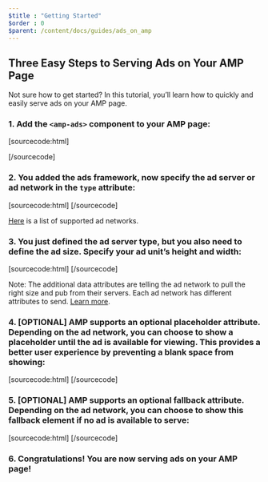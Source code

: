 ```yaml
---
$title : "Getting Started"
$order : 0
$parent: /content/docs/guides/ads_on_amp
---
```


## Three Easy Steps to Serving Ads on Your AMP Page

Not sure how to get started? In this tutorial, you’ll learn how to quickly and easily serve ads on your AMP page.

### 1. Add the `<amp-ads>` component to your AMP page:

[sourcecode:html]
<script async custom-element="amp-ad" src="https://cdn.ampproject.org/v0/amp-ad-0.1.js"></script>
[/sourcecode]

### 2. You added the ads framework, now specify the ad server or ad network in the `type` attribute:

[sourcecode:html]
<amp-ad
      type="a9">
  </amp-ad>
[/sourcecode]

[Here](https://github.com/ampproject/amphtml/tree/master/ads) is a list of supported ad networks.

### 3. You just defined the ad server type, but you also need to define the ad size. Specify your ad unit’s height and width:

[sourcecode:html]
<amp-ad width="300"
      height="250"
      type="a9"
      data-aax_size="300x250"
      data-aax_pubname="test123"
      data-aax_src="302">
  </amp-ad>
[/sourcecode]

Note: The additional data attributes are telling the ad network to pull the right size and pub from their servers. Each ad network has different attributes to send. [Learn more](https://www.ampproject.org/docs/reference/components/amp-ad#supported-ad-networks).

### 4. [OPTIONAL] AMP supports an optional placeholder attribute. Depending on the ad network, you can choose to show a placeholder until the ad is available for viewing. This provides a better user experience by preventing a blank space from showing:

[sourcecode:html]
 <amp-ad width="300"
      height="200"
      type="doubleclick"
      data-slot="/4119129/doesnt-exist">
    <amp-img placeholder src="placeholder-image.jpg"></amp-img>
  </amp-ad>
[/sourcecode]

### 5. [OPTIONAL] AMP supports an optional fallback attribute. Depending on the ad network, you can choose to show this fallback element if no ad is available to serve:

[sourcecode:html]
<amp-ad width="300"
      height="200"
      type="doubleclick"
      data-slot="/4119129/doesnt-exist">
    <amp-img fallback src="fallback-image.jpg"></amp-img>
  </amp-ad>
[/sourcecode]

### 6. Congratulations! You are now serving ads on your AMP page!
